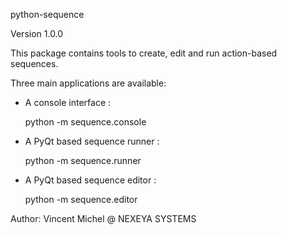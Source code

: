 python-sequence 

Version 1.0.0

This package contains tools to create, edit and run action-based sequences.

Three main applications are available:

 - A console interface :

    python -m sequence.console

 - A PyQt based sequence runner :

    python -m sequence.runner

 - A PyQt based sequence editor :

    python -m sequence.editor

Author: Vincent Michel @ NEXEYA SYSTEMS
